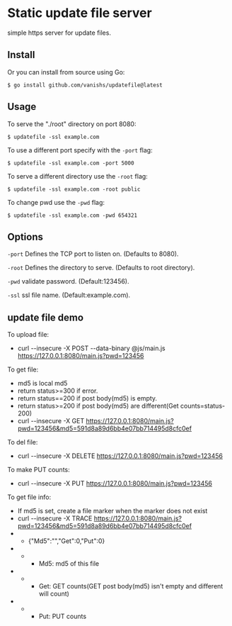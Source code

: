 # Static update file server

simple https server for update files.

## Install

Or you can install from source using Go:

    $ go install github.com/vanishs/updatefile@latest

## Usage

To serve the "./root" directory on port 8080:

    $ updatefile -ssl example.com

To use a different port specify with the `-port` flag:

    $ updatefile -ssl example.com -port 5000

To serve a different directory use the `-root` flag:

    $ updatefile -ssl example.com -root public

To change pwd use the `-pwd` flag:

    $ updatefile -ssl example.com -pwd 654321

## Options

`-port` Defines the TCP port to listen on. (Defaults to 8080).

`-root` Defines the directory to serve. (Defaults to root directory).

`-pwd` validate password. (Default:123456).

`-ssl` ssl file name. (Default:example.com).

## update file demo

To upload file:
- curl --insecure -X POST --data-binary @js/main.js https://127.0.0.1:8080/main.js?pwd=123456

To get file:
- md5 is local md5
- return status>=300 if error.
- return status==200 if post body(md5) is empty.
- return status>=200 if post body(md5) are different(Get counts=status-200)
- curl --insecure -X GET https://127.0.0.1:8080/main.js?pwd=123456&md5=591d8a89d6bb4e07bb714495d8cfc0ef

To del file:
- curl --insecure -X DELETE https://127.0.0.1:8080/main.js?pwd=123456

To make PUT counts:
- curl --insecure -X PUT https://127.0.0.1:8080/main.js?pwd=123456

To get file info:
- If md5 is set, create a file marker when the marker does not exist
- curl --insecure -X TRACE https://127.0.0.1:8080/main.js?pwd=123456&md5=591d8a89d6bb4e07bb714495d8cfc0ef
- - {"Md5":"","Get":0,"Put":0}
- - - Md5: md5 of this file
- - - Get: GET counts(GET post body(md5) isn't empty and different will count)
- - - Put: PUT counts
